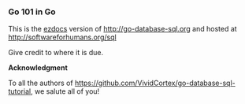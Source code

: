 ### Go 101 in Go

This is the [ezdocs](https://github.com/ibmendoza/ezdocs) version of http://go-database-sql.org and hosted at http://softwareforhumans.org/sql

Give credit to where it is due.

**Acknowledgment**

To all the authors of https://github.com/VividCortex/go-database-sql-tutorial, we salute all of you!
